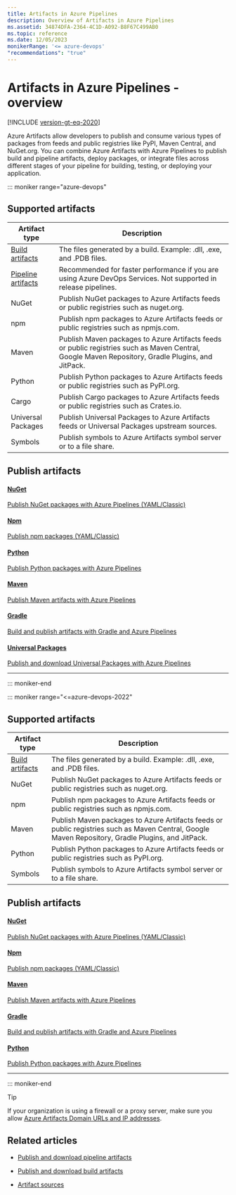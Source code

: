 ```yaml
---
title: Artifacts in Azure Pipelines
description: Overview of Artifacts in Azure Pipelines
ms.assetid: 34874DFA-2364-4C1D-A092-B8F67C499AB0
ms.topic: reference
ms.date: 12/05/2023
monikerRange: '<= azure-devops'
"recommendations": "true"
---
```


# Artifacts in Azure Pipelines - overview

[!INCLUDE [version-gt-eq-2020](../../includes/version-gt-eq-2020.md)]

Azure Artifacts allow developers to publish and consume various types of packages from feeds and public registries like PyPI, Maven Central, and NuGet.org. You can combine Azure Artifacts with Azure Pipelines to publish build and pipeline artifacts, deploy packages, or integrate files across different stages of your pipeline for building, testing, or deploying your application.

::: moniker range="azure-devops"

## Supported artifacts

|         Artifact type                        |                                               Description                                                              |
|----------------------------------------------|------------------------------------------------------------------------------------------------------------------------|
| [Build artifacts](build-artifacts.md)        | The files generated by a build. Example: .dll, .exe, and .PDB files.                                                   |
| [Pipeline artifacts](pipeline-artifacts.md)  | Recommended for faster performance if you are using Azure DevOps Services. Not supported in release pipelines.         |
| NuGet                                        | Publish NuGet packages to Azure Artifacts feeds or public registries such as nuget.org.                                |
| npm                                          | Publish npm packages to Azure Artifacts feeds or public registries such as npmjs.com.                                  |
| Maven                                        | Publish Maven packages to Azure Artifacts feeds or public registries such as Maven Central, Google Maven Repository, Gradle Plugins, and JitPack.                                                                       |
| Python                                       | Publish Python packages to Azure Artifacts feeds or public registries such as PyPI.org.                                |
| Cargo                                        | Publish Cargo packages to Azure Artifacts feeds or public registries such as Crates.io.                                |
| Universal Packages                           | Publish Universal Packages to Azure Artifacts feeds or Universal Packages upstream sources.                            |
| Symbols                                      | Publish symbols to Azure Artifacts symbol server or to a file share.                                                   |

## Publish artifacts

#### [NuGet](#tab/nuget/)

[Publish NuGet packages with Azure Pipelines (YAML/Classic)](nuget.md)

#### [Npm](#tab/npm/)

[Publish npm packages (YAML/Classic)](../tasks/package/npm.md#publish-npm-packages)

#### [Python](#tab/python/)

[Publish Python packages with Azure Pipelines](pypi.md)

#### [Maven](#tab/maven/)

[Publish Maven artifacts with Azure Pipelines](publish-maven-artifacts.md)

#### [Gradle](#tab/gradle/)

[Build and publish artifacts with Gradle and Azure Pipelines](build-publish-artifacts-gradle.md)

#### [Universal Packages](#tab/universal-packages/)

[Publish and download Universal Packages with Azure Pipelines](./universal-packages.md)

* * *

::: moniker-end

::: moniker range="<=azure-devops-2022"

## Supported artifacts

|         Artifact type                        |                                               Description                                                              |
|----------------------------------------------|------------------------------------------------------------------------------------------------------------------------|
| [Build artifacts](build-artifacts.md)        | The files generated by a build. Example: .dll, .exe, and .PDB files.                                                   |
| NuGet                                        | Publish NuGet packages to Azure Artifacts feeds or public registries such as nuget.org.                                |
| npm                                          | Publish npm packages to Azure Artifacts feeds or public registries such as npmjs.com.                                  |
| Maven                                        | Publish Maven packages to Azure Artifacts feeds or public registries such as Maven Central, Google Maven Repository, Gradle Plugins, and JitPack.                                                                       |
| Python                                       | Publish Python packages to Azure Artifacts feeds or public registries such as PyPI.org.                                |
| Symbols                                      | Publish symbols to Azure Artifacts symbol server or to a file share.                                                   |

## Publish artifacts

#### [NuGet](#tab/nugetserver/)

[Publish NuGet packages with Azure Pipelines (YAML/Classic)](nuget.md)

#### [Npm](#tab/npmserver/)

[Publish npm packages (YAML/Classic)](../tasks/package/npm.md#publish-npm-packages)

#### [Maven](#tab/mavenserver/)

[Publish Maven artifacts with Azure Pipelines](publish-maven-artifacts.md)

#### [Gradle](#tab/gradleserver/)

[Build and publish artifacts with Gradle and Azure Pipelines](build-publish-artifacts-gradle.md)

#### [Python](#tab/pythonserver/)

[Publish Python packages with Azure Pipelines](pypi.md)

* * *

::: moniker-end

> [!TIP]
> If your organization is using a firewall or a proxy server, make sure you allow [Azure Artifacts Domain URLs and IP addresses](../../organizations/security/allow-list-ip-url.md#azure-artifacts). 

## Related articles

- [Publish and download pipeline artifacts](pipeline-artifacts.md)

- [Publish and download build artifacts](build-artifacts.md)

- [Artifact sources](../release/artifacts.md)
